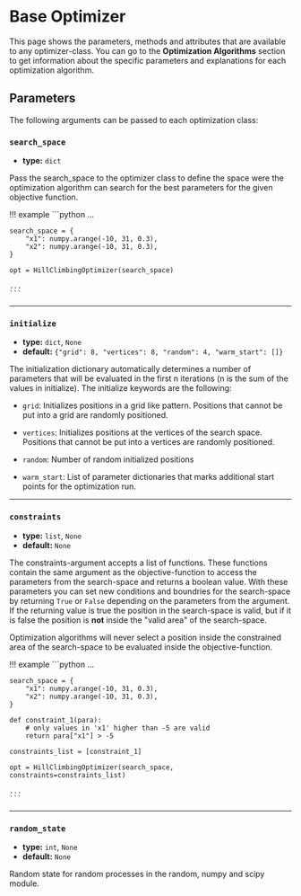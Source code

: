 # Base Optimizer

This page shows the parameters, methods and attributes that are available to any optimizer-class. You can go to the **Optimization Algorithms** section to get information about the specific parameters and explanations for each optimization algorithm.

## Parameters

The following arguments can be passed to each optimization class:

### `search_space`

- **type:** `dict`

Pass the search_space to the optimizer class to define the space were the optimization algorithm can search for the best parameters for the given objective function.



!!! example
    ```python
    ...

    search_space = {
        "x1": numpy.arange(-10, 31, 0.3),
        "x2": numpy.arange(-10, 31, 0.3),
    }

    opt = HillClimbingOptimizer(search_space)

    ...
    ```

---

### `initialize` 

- **type:** `dict`, `None`
- **default:** `{"grid": 8, "vertices": 8, "random": 4, "warm_start": []}`

The initialization dictionary automatically determines a number of parameters that will be evaluated in the first n iterations (n is the sum of the values in initialize). The initialize keywords are the following:

- `grid`: Initializes positions in a grid like pattern. Positions that cannot be put into a grid are randomly positioned.

- `vertices`: Initializes positions at the vertices of the search space. Positions that cannot be put into a vertices are randomly positioned.

- `random`: Number of random initialized positions

- `warm_start`: List of parameter dictionaries that marks additional start points for the optimization run.
  
---

### `constraints` 

- **type:** `list`, `None`
- **default:** `None`

The constraints-argument accepts a list of functions. These functions contain the same argument as the objective-function to access the parameters from the search-space and returns a boolean value. With these parameters you can set new conditions and boundries for the search-space by returning `True` or `False` depending on the parameters from the argument. If the returning value is true the position in the search-space is valid, but if it is false the position is **not** inside the "valid area" of the search-space.

Optimization algorithms will never select a position inside the constrained area of the search-space to be evaluated inside the objective-function.


!!! example
    ```python
    ...

    search_space = {
        "x1": numpy.arange(-10, 31, 0.3),
        "x2": numpy.arange(-10, 31, 0.3),
    }

    def constraint_1(para):
        # only values in 'x1' higher than -5 are valid
        return para["x1"] > -5

    constraints_list = [constraint_1]

    opt = HillClimbingOptimizer(search_space, constraints=constraints_list)

    ...
    ```


---

### `random_state` 

- **type:** `int`, `None`
- **default:** `None`

Random state for random processes in the random, numpy and scipy module.

